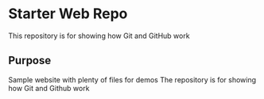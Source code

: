 # Starter Web Repo

This repository is for showing how Git and GitHub work

## Purpose

Sample website with plenty of files for demos
The repository is for showing how Git and Github work